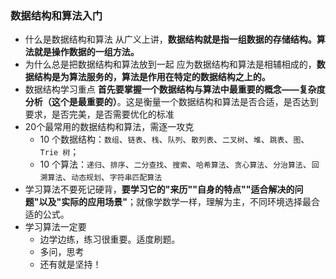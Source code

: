 ### 数据结构和算法入门
- 什么是数据结构和算法
  从广义上讲，**数据结构就是指一组数据的存储结构。算法就是操作数据的一组方法。**
- 为什么总是把数据结构和算法放到一起
  应为数据结构和算法是相辅相成的，**数据结构是为算法服务的，算法是作用在特定的数据结构之上的。**
- 数据结构学习重点
  **首先要掌握一个数据结构与算法中最重要的概念——复杂度分析（这个是最重要的）**。这是衡量一个数据结构和算法是否合适，是否达到要求，是否完美，是否需要优化的标准
- 20个最常用的数据结构和算法，需逐一攻克
  - 10 个数据结构：`数组`、`链表`、`栈`、`队列`、`散列表`、`二叉树`、`堆`、`跳表`、`图`、`Trie 树`；
  - 10 个算法：`递归`、`排序`、`二分查找`、`搜索`、`哈希算法`、`贪心算法`、`分治算法`、`回溯算法`、`动态规划`、`字符串匹配算法`
- 学习算法不要死记硬背，**要学习它的"来历""自身的特点""适合解决的问题"以及"实际的应用场景"**；就像学数学一样，理解为主，不同环境选择最合适的公式。
- 学习算法一定要
  - 边学边练，练习很重要。适度刷题。
  - 多问，思考
  - 还有就是坚持！